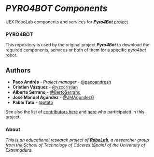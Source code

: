 # _PYRO4BOT Components_
UEX RoboLab components and services for [_**Pyro4Bot**_ project](https://github.com/Pyro4Bot-RoboLab/Pyro4Bot)


### PYRO4BOT
This repository is used by the original project _**Pyro4Bot**_ to download the required components, services or both of them for a specific _pyro4bot_ robot.

## Authors

* **Paco Andrés** - *Project manager* - [@pacoandresh](https://github.com/pacoandresh)
* **Cristian Vázquez** - [@vzccristian](https://github.com/vzccristian)
* **Alberto Serrano** - [@BertoSerrano](https://github.com/BertoSerrano)
* **José Manuel Agúndez** - [@JMAgundezG](https://github.com/JMAgundezG)
* **Pablo Tato** - [@ptato](https://github.com/ptato)


See also the list of [contributors here](https://github.com/Pyro4Bot-RoboLab/Pyro4Bot/graphs/contributors) 
and [here](https://github.com/Pyro4Bot-RoboLab/Components/graphs/contributors)
who participated in this project.



### About

_This is an educational research project of [**RoboLab**](https://robolab.unex.es/), a researcher group from the School
of Technology of Cáceres (Spain) of the University of Extremadura._
